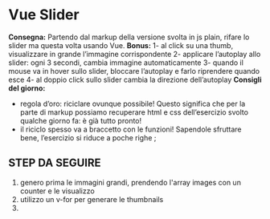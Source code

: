 Vue Slider
===
**Consegna:**
Partendo dal markup della versione svolta in js plain, rifare lo slider ma questa volta usando Vue.
**Bonus:**
1- al click su una thumb, visualizzare in grande l’immagine corrispondente
2- applicare l’autoplay allo slider: ogni 3 secondi, cambia immagine automaticamente
3- quando il mouse va in hover sullo slider, bloccare l’autoplay e farlo riprendere quando esce
4- al doppio click sullo slider cambia la direzione dell’autoplay
**Consigli del giorno:**
- regola d’oro: riciclare ovunque possibile! Questo significa che per la parte di markup possiamo recuperare html e css dell’esercizio svolto qualche giorno fa: è già tutto pronto!
- il riciclo spesso va a braccetto con le funzioni! Sapendole sfruttare bene, l’esercizio si riduce a poche righe ;

## STEP DA SEGUIRE
1. genero prima le immagini grandi, prendendo l'array images con un counter e le visualizzo
2. utilizzo un v-for per generare le thumbnails
3. 